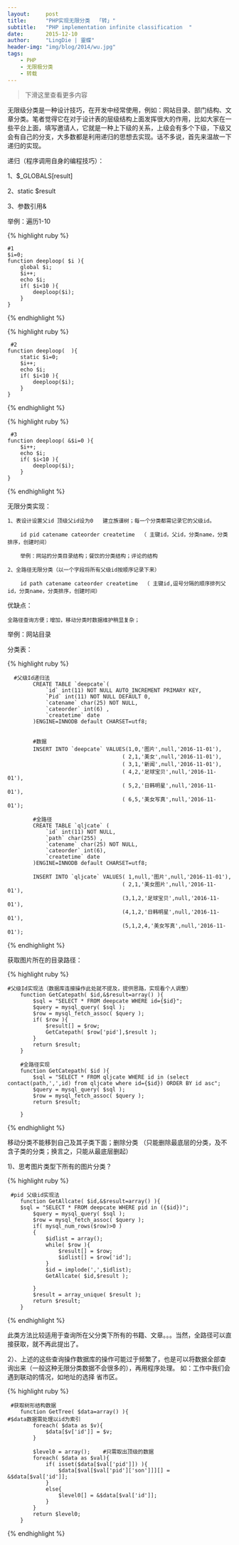 ```yaml
---
layout:     post
title:      "PHP实现无限分类  「转」"
subtitle:   "PHP implementation infinite classification  "
date:       2015-12-10
author:     "LingDie | 靈蝶"
header-img: "img/blog/2014/wu.jpg"
tags:
    - PHP
    - 无限极分类
    - 转载
---
```


> 下滑这里查看更多内容

无限级分类是一种设计技巧，在开发中经常使用，例如：网站目录、部门结构、文章分类。笔者觉得它在对于设计表的层级结构上面发挥很大的作用，比如大家在一些平台上面，填写邀请人，它就是一种上下级的关系，上级会有多个下级，下级又会有自己的分支，大多数都是利用递归的思想去实现。话不多说，首先来温故一下递归的实现。

递归（程序调用自身的编程技巧）：

1、$_GLOBALS[result]

2、static $result

3、参数引用&

举例：遍历1-10

{% highlight ruby %}

    #1
    $i=0;
    function deeploop( $i ){
        global $i;
        $i++;
        echo $i;
        if( $i<10 ){
            deeploop($i);
        }
    } 

{% endhighlight %}

{% highlight ruby %}

     #2
    function deeploop(  ){
        static $i=0;
        $i++;
        echo $i;
        if( $i<10 ){
            deeploop($i);
        }
    }

{% endhighlight %}

{% highlight ruby %}

     #3
    function deeploop( &$i=0 ){
        $i++;
        echo $i;
        if( $i<10 ){
            deeploop($i);
        }
    }

{% endhighlight %}

无限分类实现：
    
    1、表设计设置父id 顶级父id设为0   建立族谱树；每一个分类都需记录它的父级id。
    
        id pid catename cateorder createtime  （ 主键id，父id，分类name，分类排序，创建时间）
        
        举例：网站的分类目录结构；餐饮的分类结构；评论的结构
    
    2、全路径无限分类（以一个字段将所有父级id按顺序记录下来）
    
        id path catename cateorder createtime  （ 主键id,逗号分隔的顺序排列父id，分类name，分类排序，创建时间）

优缺点：

    全路径查询方便；增加，移动分类时数据维护稍显复杂；
   
举例：网站目录

分类表：

{% highlight ruby %}

      #父级Id递归法
            CREATE TABLE `deepcate`(
                `id` int(11) NOT NULL AUTO_INCREMENT PRIMARY KEY,
                `Pid` int(11) NOT NULL DEFAULT 0,
                `catename` char(25) NOT NULL,
                `cateorder` int(6) ,
                `createtime` date
            )ENGINE=INNODB default CHARSET=utf8;
        
            
            #数据
            INSERT INTO `deepcate` VALUES(1,0,'图片',null,'2016-11-01'),
                                        ( 2,1,'美女',null,'2016-11-01'),
                                        ( 3,1,'新闻',null,'2016-11-01'),
                                        ( 4,2,'足球宝贝',null,'2016-11-01'),
                                        ( 5,2,'日韩明星',null,'2016-11-01'),
                                        ( 6,5,'美女写真',null,'2016-11-01');
                                        
            #全路径
            CREATE TABLE `qljcate` (
                `id` int(11) NOT NULL,
                `path` char(255) ,
                `catename` char(25) NOT NULL,
                `cateorder` int(6),
                `createtime` date
            )ENGINE=INNODB default CHARSET=utf8;
            
            INSERT INTO `qljcate` VALUES( 1,null,'图片',null,'2016-11-01'),
                                        ( 2,1,'美女图片',null,'2016-11-01'),
                                        (3,1,2,'足球宝贝',null,'2016-11-01'),
                                        (4,1,2,'日韩明星',null,'2016-11-01'),
                                        (5,1,2,4,'美女写真',null,'2016-11-01');

{% endhighlight %}

获取图片所在的目录路径：

{% highlight ruby %}

    #父级Id实现法（数据库连接操作此处就不提及，提供思路，实现看个人调整）
        function GetCatepath( $id,&$result=array() ){
            $sql = "SELECT * FROM deepcate WHERE id={$id}";
            $query = mysql_query( $sql );
            $row = mysql_fetch_assoc( $query );
            if( $row ){
                $result[] = $row;
                GetCatepath( $row['pid'],$result );
            }
            return $result;
        }
        
        #全路径实现
        function GetCatepath( $id ){
            $sql = "SELECT * FROM qljcate WHERE id in (select contact(path,',',id) from qljcate where id={$id}) ORDER BY id asc";
            $query = mysql_query( $sql );
            $row = mysql_fetch_assoc( $query );
            return $result;
        
        }

{% endhighlight %}

移动分类不能移到自己及其子类下面；删除分类 （只能删除最底层的分类，及不含子类的分类；换言之，只能从最底层删起）
    
1)、思考图片类型下所有的图片分类？

{% highlight ruby %}

     #pid 父级id实现法
        function GetAllcate( $id,&$result=array() ){
        $sql = "SELECT * FROM deepcate WHERE pid in ({$id})";
            $query = mysql_query( $sql );
            $row = mysql_fetch_assoc( $query );
            if( mysql_num_rows($row)>0 )
            {
                $idlist = array();
                while( $row ){
                    $result[] = $row;
                    $idlist[] = $row['id']; 
                }
                $id = implode(',',$idlist);
                GetAllcate( $id,$result );
            
            }
            $result = array_unique( $result );
            return $result;
        }

{% endhighlight %}

此类方法比较适用于查询所在父分类下所有的书籍、文章。。。当然，全路径可以直接获取，就不再此提出了。
    
2）、上述的这些查询操作数据库的操作可能过于频繁了，也是可以将数据全部查询出来（一般这种无限分类数据不会很多的），再用程序处理。
如：工作中我们会遇到联动的情况，如地址的选择 省市区。

{% highlight ruby %}

     #获取树形结构数据 
        function GetTree( $data=array() ){                                               #$data数据需处理以id为索引 
            foreach( $data as $v){
                $data[$v['id']] = $v;
            }
                    
            $level0 = array();    #只需取出顶级的数据
            foreach( $data as $val){
                if( isset($data[$val['pid']]) ){
                    $data[$val[$val['pid']['son']]][] = &$data[$val['id']];
                }
                else{
                    $level0[] = &$data[$val['id']]; 
                }
            }
            return $level0;
        }

{% endhighlight %}